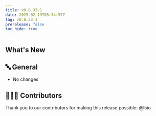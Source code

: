 ```yaml
---
title: v0.8.33-1
date: 2025-02-19T05:34:57Z
tag: v0.8.33-1
prerelease: false
toc_hide: true
---
```


## What's New
## 🔤 General
* No changes

## 👨🏽‍💻 Contributors

Thank you to our contributors for making this release possible:
@l5io
